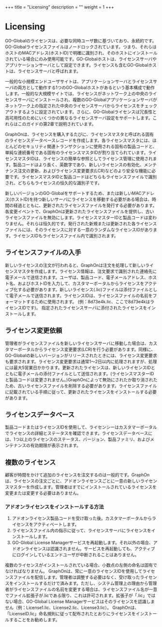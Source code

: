 +++
title = "Licensing"
description = ""
weight = 1
+++
# Licensing

GO-Globalのライセンスは、必要な同時ユーザ数に基づいており、永続的です。GO-Globalライセンスファイルはノードロックされています。つまり、それらはホストのMACアドレス(ホストID)で明確に識別され、そのホストにインストールされている場合にのみ使用可能です。GO-Globalホストは、ライセンスサーバやアプリケーションサーバとして設定できます。ライセンスも含むGO-Globalホストは、ライセンスサーバと呼ばれます。

一般的な小規模エンドユーザサイトは、アプリケーションサーバとライセンスサーバの両方として動作する1つのGO-Globalホストがあるという基本構成で動作します。一般的な大規模サイトでは、ライセンスがネットワーク上の中央のライセンスサーバにインストールされ、複数のGO-Globalアプリケーションサーバがネットワーク上の指定された中央のライセンスサーバからライセンスをチェックアウトするように設定されています。さらに、GO-Globalライセンスは冗長性と高可用性のためにいくつかの異なるライセンスサーバ設定をサポートします。これらはこのガイドの第2章で説明されています。

GraphOnは、ライセンスを購入するたびに、ライセンスマスタと呼ばれる固有のライセンスデータベースレコードを作成します。各ライセンスマスタには、ほとんどのセキュリティ関連トランザクションに使用される固有の製品コードと、単純な連続番号である固有のライセンスマスタIDが割り当てられています。ライセンスマスタIDは、ライセンスの簡単な参照としてライセンス管理に使用されます。製品コードはより長く、英数字であり、新しいライセンスの有効化、メンテナンス注文の更新、およびライセンス変更要求(LCR)などのより安全な機能に必要です。ライセンスマスタIDと製品コードはどちらもライセンスファイルで識別され、どちらもライセンスの恒久的な識別子です。

新しいバージョンのGO-Globalをサポートするため、または新しいMACアドレス(ホストID)を持つ新しいサーバにライセンスを移動する必要がある場合は、時間の経過とともに、更新されたライセンスファイルを発行する必要があります。各変更イベントで、GraphOnは更新されたライセンスファイルを提供し、古いライセンスファイルを無効にします。ライセンスマスターIDと製品コードは変わりません。それらは恒久的です。発行された新規または更新された各ライセンスファイルには、そのライセンスに対する一意のランダムなライセンスIDがあります。ライセンスIDもライセンスファイル内で識別されます。

## ライセンスファイルの入手

新しいライセンスの注文が行われると、GraphOnは注文を処理して新しいライセンスマスタを作成します。ライセンス情報は、注文要求で識別された連絡先に電子メールで送信されます。ユーザは、製品コード、電子メールアドレス、ホスト名、およびホストIDを入力して、カスタマーポータルからライセンスをアクティブ化する必要があります。新しいライセンス(.lic)ファイルは添付ファイルとして電子メールで送信されます。ライセンスIDは、ライセンスファイルの名前をフォーマットするために使用されます。 (例：8d73e4k.lic、ここで8d73e4kはライセンスIDです)。 指定されたライセンスサーバに添付されたライセンスをインストールします。

## ライセンス変更依頼

管理者がライセンスファイルを新しいライセンスサーバに移動した場合は、カスタマーポータルからライセンス変更要求(LCR)を行う必要があります。同様に、GO-Globalの新しいバージョンがリリースされたときには、ライセンス変更要求も要求されます。ライセンス変更要求は通常1〜2日以内に処理されますが、処理には最大5営業日かかります。更新されたライセンスは、新しいライセンスIDとともに電子メールの添付ファイルとして送信されます。(ライセンスマスターIDと製品コードは変更されません。)GraphOnによって無効にされたか取り消されたため、古いライセンスファイルを削除する必要があります。ライセンスファイルに記載されている手順に従って、更新されたライセンスをインストールする必要があります。

## ライセンスデータベース

製品コードまたはライセンスIDを使用して、ライセンシーはカスタマーポータルでライセンスの詳細とステータスを確認できます。ライセンスデータベースには、1つ以上のライセンスのステータス、バージョン、製品ファミリ、およびメンテナンスの有効期限が表示されます。

## 複数のライセンス

顧客が時間をかけて追加のライセンスを注文するのは一般的です。GraphOnは、ライセンスの注文ごとに、アドオンライセンスごとに一意の新しいライセンスマスターを作成します。管理者はすでにインストールされているライセンスを変更または変更する必要はありません。

### アドオンライセンスをインストールする方法

1. アドオンライセンス製品コードを受け取った後。カスタマーポータルからライセンスをアクティベートします。
2. ライセンスファイル内の指示に従って、ライセンスサーバにライセンスをインストールします。
3. GO-Global License Managerサービスを再起動します。それ以外の場合、アドオンライセンスは認識されません。サービスを再起動しても、アクティブにログインしているエンドユーザが中断されることはありません。

複数のライセンスがインストールされている場合、小数点の左側の命名は固有でなければなりません。 GraphOnは、常に一意のライセンスIDを使用してライセンスファイルを配信します。管理者は調整する必要はなく、受け取ったライセンスをインストールするだけで済みます。ただし、システム管理上の理由から管理者がライセンスファイルの名前を変更する場合は、ライセンスファイル名が一意でファイル拡張子が.licである限り、これは許可されます。拡張子が「.lic」ではない場合、GO-Global License Managerサービスはそのライセンスを認識しません（例：License1.lic、License2.lic、License3.lic）。 GraphOnは、「LicenseID.lic」命名規則に従って配布されたとおりにライセンスをインストールすることをお勧めします。
